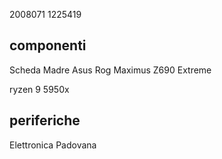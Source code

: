 2008071
1225419

## componenti

Scheda Madre Asus Rog Maximus Z690 Extreme

ryzen 9 5950x

## periferiche

Elettronica Padovana
